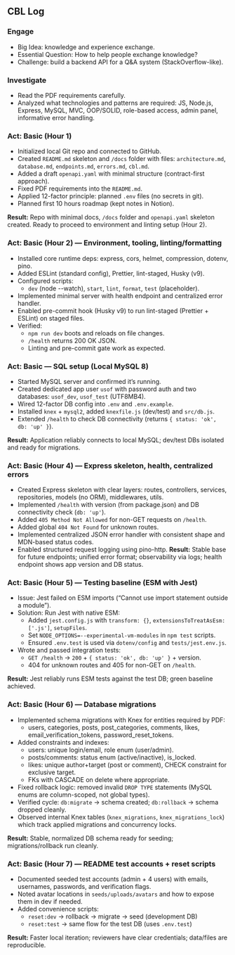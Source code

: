 ## CBL Log

### Engage

- Big Idea: knowledge and experience exchange.
- Essential Question: How to help people exchange knowledge?
- Challenge: build a backend API for a Q&A system (StackOverflow-like).

### Investigate

- Read the PDF requirements carefully.
- Analyzed what technologies and patterns are required: JS, Node.js, Express, MySQL, MVC, OOP/SOLID, role-based access, admin panel, informative error handling.

### Act: Basic (Hour 1)

- Initialized local Git repo and connected to GitHub.
- Created `README.md` skeleton and `/docs` folder with files: `architecture.md`, `database.md`, `endpoints.md`, `errors.md`, `cbl.md`.
- Added a draft `openapi.yaml` with minimal structure (contract-first approach).
- Fixed PDF requirements into the `README.md`.
- Applied 12-factor principle: planned `.env` files (no secrets in git).
- Planned first 10 hours roadmap (kept notes in Notion).

**Result:** Repo with minimal docs, `/docs` folder and `openapi.yaml` skeleton created. Ready to proceed to environment and linting setup (Hour 2).

### Act: Basic (Hour 2) — Environment, tooling, linting/formatting

- Installed core runtime deps: express, cors, helmet, compression, dotenv, pino.
- Added ESLint (standard config), Prettier, lint-staged, Husky (v9).
- Configured scripts:
  - `dev` (node --watch), `start`, `lint`, `format`, `test` (placeholder).
- Implemented minimal server with health endpoint and centralized error handler.
- Enabled pre-commit hook (Husky v9) to run lint-staged (Prettier + ESLint) on staged files.
- Verified:
  - `npm run dev` boots and reloads on file changes.
  - `/health` returns 200 OK JSON.
  - Linting and pre-commit gate work as expected.

### Act: Basic — SQL setup (Local MySQL 8)

- Started MySQL server and confirmed it’s running.
- Created dedicated app user `usof` with password auth and two databases: `usof_dev`, `usof_test` (UTF8MB4).
- Wired 12-factor DB config into `.env` and `.env.example`.
- Installed `knex` + `mysql2`, added `knexfile.js` (dev/test) and `src/db.js`.
- Extended `/health` to check DB connectivity (returns `{ status: 'ok', db: 'up' }`).

**Result:** Application reliably connects to local MySQL; dev/test DBs isolated and ready for migrations.

### Act: Basic (Hour 4) — Express skeleton, health, centralized errors

- Created Express skeleton with clear layers: routes, controllers, services, repositories, models (no ORM), middlewares, utils.
- Implemented `/health` with version (from package.json) and DB connectivity check (`db: 'up'`).
- Added `405 Method Not Allowed` for non-GET requests on `/health`.
- Added global `404 Not Found` for unknown routes.
- Implemented centralized JSON error handler with consistent shape and MDN-based status codes.
- Enabled structured request logging using pino-http.
  **Result:** Stable base for future endpoints; unified error format; observability via logs; health endpoint shows app version and DB status.

### Act: Basic (Hour 5) — Testing baseline (ESM with Jest)

- Issue: Jest failed on ESM imports (“Cannot use import statement outside a module”).
- Solution: Run Jest with native ESM:
  - Added `jest.config.js` with `transform: {}`, `extensionsToTreatAsEsm: ['.js']`, `setupFiles`.
  - Set `NODE_OPTIONS=--experimental-vm-modules` in `npm test` scripts.
  - Ensured `.env.test` is used via `dotenv/config` and `tests/jest.env.js`.
- Wrote and passed integration tests:
  - `GET /health` → `200` + `{ status: 'ok', db: 'up' }` + version.
  - 404 for unknown routes and 405 for non-GET on `/health`.

**Result:** Jest reliably runs ESM tests against the test DB; green baseline achieved.

### Act: Basic (Hour 6) — Database migrations

- Implemented schema migrations with Knex for entities required by PDF:
  - users, categories, posts, post_categories, comments, likes, email_verification_tokens, password_reset_tokens.
- Added constraints and indexes:
  - users: unique login/email, role enum (user/admin).
  - posts/comments: status enum (active/inactive), is_locked.
  - likes: unique author+target (post or comment), CHECK constraint for exclusive target.
  - FKs with CASCADE on delete where appropriate.
- Fixed rollback logic: removed invalid `DROP TYPE` statements (MySQL enums are column-scoped, not global types).
- Verified cycle: `db:migrate` → schema created; `db:rollback` → schema dropped cleanly.
- Observed internal Knex tables (`knex_migrations`, `knex_migrations_lock`) which track applied migrations and concurrency locks.

**Result:** Stable, normalized DB schema ready for seeding; migrations/rollback run cleanly.

### Act: Basic (Hour 7) — README test accounts + reset scripts

- Documented seeded test accounts (admin + 4 users) with emails, usernames, passwords, and verification flags.
- Noted avatar locations in `seeds/uploads/avatars` and how to expose them in dev if needed.
- Added convenience scripts:
  - `reset:dev` → rollback → migrate → seed (development DB)
  - `reset:test` → same flow for the test DB (uses `.env.test`)

**Result:** Faster local iteration; reviewers have clear credentials; data/files are reproducible.
